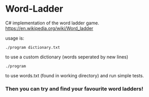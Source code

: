 # Word-Ladder
C# implementation of the word ladder game.
https://en.wikipedia.org/wiki/Word_ladder

usage is:


    ./program dictionary.txt 
  
to use a custom dictionary (words seperated by new lines)
      
    ./program 
  
to use words.txt (found in working directory) and run simple tests.
     
### Then you can try and find your favourite word ladders!

